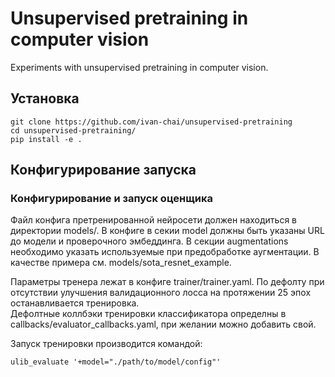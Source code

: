 # Unsupervised pretraining in computer vision
Experiments with unsupervised pretraining in computer vision.

## Установка

```
git clone https://github.com/ivan-chai/unsupervised-pretraining
cd unsupervised-pretraining/
pip install -e .
```

## Конфигурирование запуска
### Конфигурирование и запуск оценщика

Файл конфига претренированной нейросети должен находиться в директории models/. 
В конфиге в секии model должны быть указаны URL до модели и проверочного эмбеддинга.
В секции augmentations необходимо указать используемые при предобработке аугментации.
В качестве примера см. models/sota_resnet_example.  

Параметры тренера лежат в конфиге trainer/trainer.yaml. По дефолту при отсутствии улучшения валидационного лосса на 
протяжении 25 эпох останавливается тренировка.  
Дефолтные коллбэки тренировки классификатора определны в callbacks/evaluator_callbacks.yaml, при желании можно добавить свой.

Запуск тренировки производится командой:
```
ulib_evaluate '+model="./path/to/model/config"'
```
